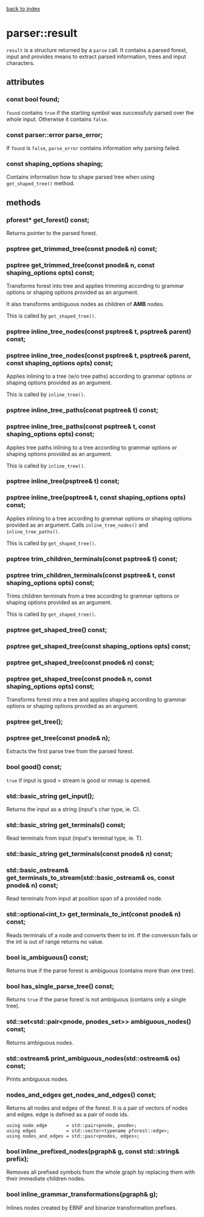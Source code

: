[back to index](../README.md#classes-and-structs)

# parser::result

`result` is a structure returned by a `parse` call. It contains a parsed forest, input and provides means to extract parsed information, trees and input characters.


## attributes

### const bool found;

`found` contains `true` if the starting symbol was successfuly parsed over the whole input.
Otherwise it contains `false`.


### const parser::error parse_error;

If `found` is `false`, `parse_error` contains information why parsing failed.


### const shaping_options shaping;

Contains information how to shape parsed tree when using `get_shaped_tree()` method.


## methods

### pforest* get_forest() const;

Returns pointer to the parsed forest.


### psptree get_trimmed_tree(const pnode& n) const;
### psptree get_trimmed_tree(const pnode& n, const shaping_options opts) const;

Transforms forest into tree and applies trimming according to grammar options or shaping options provided as an argument.

It also transforms ambiguous nodes as children of __AMB__ nodes.

This is called by `get_shaped_tree()`.

### psptree inline_tree_nodes(const psptree& t, psptree& parent) const;
### psptree inline_tree_nodes(const psptree& t, psptree& parent, const shaping_options opts) const;

Applies inlining to a tree (w/o tree paths) according to grammar options or shaping options provided as an argument.

This is called by `inline_tree()`.


### psptree inline_tree_paths(const psptree& t) const;
### psptree inline_tree_paths(const psptree& t, const shaping_options opts) const;

Applies tree paths inlining to a tree according to grammar options or shaping options provided as an argument.

This is called by `inline_tree()`.


### psptree inline_tree(psptree& t) const;
### psptree inline_tree(psptree& t, const shaping_options opts) const;

Applies inlining to a tree according to grammar options or shaping options provided as an argument. Calls `inline_tree_nodes()` and `inline_tree_paths()`.

This is called by `get_shaped_tree()`.


### psptree trim_children_terminals(const psptree& t) const;
### psptree trim_children_terminals(const psptree& t, const shaping_options opts) const;

Trims children terminals from a tree according to grammar options or shaping options provided as an argument.

This is called by `get_shaped_tree()`.

### psptree get_shaped_tree() const;
### psptree get_shaped_tree(const shaping_options opts) const;
### psptree get_shaped_tree(const pnode& n) const;
### psptree get_shaped_tree(const pnode& n, const shaping_options opts) const;

Transforms forest into a tree and applies shaping according to grammar options or shaping options provided as an argument.


### psptree get_tree();
### psptree get_tree(const pnode& n);

Extracts the first parse tree from the parsed forest.


### bool good() const;

`true` if input is good = stream is good or mmap is opened.


### std::basic_string<C> get_input();

Returns the input as a string (input's char type, ie. C).


### std::basic_string<T> get_terminals() const;

Read terminals from input (input's terminal type, ie. T).


### std::basic_string<T> get_terminals(const pnode& n) const;
### std::basic_ostream<T>& get_terminals_to_stream(std::basic_ostream<T>& os, const pnode& n) const;

Read terminals from input at position span of a provided node.


### std::optional<int_t> get_terminals_to_int(const pnode& n) const;

Reads terminals of a node and converts them to int. If the conversion fails or the int is out of range returns no value.


### bool is_ambiguous() const;

Returns true if the parse forest is ambiguous (contains more than one tree).


### bool has_single_parse_tree() const;

Returns `true` if the parse forest is not ambiguous (contains only a single tree).


### std::set<std::pair<pnode, pnodes_set>> ambiguous_nodes() const;

Returns ambiguous nodes.


### std::ostream& print_ambiguous_nodes(std::ostream& os) const;

Prints ambiguous nodes.


### nodes_and_edges get_nodes_and_edges() const;

Returns all nodes and edges of the forest. It is a pair of vectors of nodes and edges. edge is defined as a pair of node ids.

```
using node_edge       = std::pair<pnode, pnode>;
using edges           = std::vector<typename pforest::edge>;
using nodes_and_edges = std::pair<pnodes, edges>;
```


### bool inline_prefixed_nodes(pgraph& g, const std::string& prefix);

Removes all prefixed symbols from the whole graph by replacing them with their immediate children nodes.


### bool inline_grammar_transformations(pgraph& g);

Inlines nodes created by EBNF and binarize transformation prefixes.
